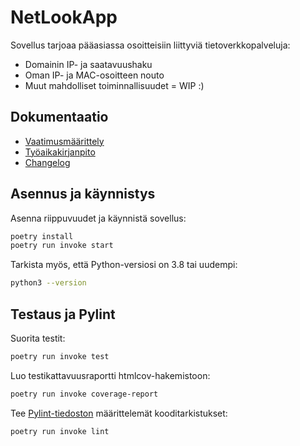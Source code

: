 # NetLookApp
Sovellus tarjoaa pääasiassa osoitteisiin liittyviä tietoverkkopalveluja:

- Domainin IP- ja saatavuushaku
- Oman IP- ja MAC-osoitteen nouto
- Muut mahdolliset toiminnallisuudet = WIP :)

## Dokumentaatio

- [Vaatimusmäärittely](./dokumentaatio/vaatimusmaarittely.md)
- [Työaikakirjanpito](./dokumentaatio/tuntikirjanpito.md)
- [Changelog](./dokumentaatio/changelog.md)

## Asennus ja käynnistys

Asenna riippuvuudet ja käynnistä sovellus:

```bash
poetry install
poetry run invoke start
```

Tarkista myös, että Python-versiosi on 3.8 tai uudempi:

```bash
python3 --version
```

## Testaus ja Pylint

Suorita testit:

```bash
poetry run invoke test
```

Luo testikattavuusraportti htmlcov-hakemistoon:

```bash
poetry run invoke coverage-report
```

Tee [Pylint-tiedoston](./.pylintrc) määrittelemät kooditarkistukset:

```bash
poetry run invoke lint
```
